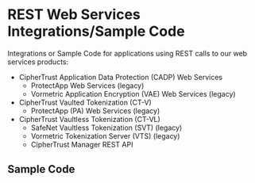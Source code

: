# REST Web Services Integrations/Sample Code

Integrations or Sample Code for applications using REST calls to our web services products:

* CipherTrust Application Data Protection (CADP) Web Services
  * ProtectApp Web Services (legacy)
  * Vormetric Application Encryption (VAE) Web Services (legacy)
* CipherTrust Vaulted Tokenization (CT-V)
  * ProtectApp (PA) Web Services (legacy)
* CipherTrust Vaultless Tokenization (CT-VL)
  * SafeNet Vaultless Tokenization (SVT) (legacy)
  * Vormetric Tokenization Server (VTS) (legacy)
  * CipherTrust Manager REST API 
## Sample Code

